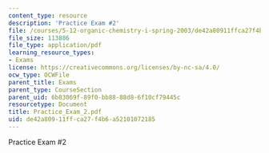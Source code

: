 ```yaml
---
content_type: resource
description: 'Practice Exam #2'
file: /courses/5-12-organic-chemistry-i-spring-2003/de42a80911ffca27f4b6a52101072185_Practice_Exam_2.pdf
file_size: 113886
file_type: application/pdf
learning_resource_types:
- Exams
license: https://creativecommons.org/licenses/by-nc-sa/4.0/
ocw_type: OCWFile
parent_title: Exams
parent_type: CourseSection
parent_uid: 6b83069f-89f0-bb88-88d8-6f10cf79445c
resourcetype: Document
title: Practice_Exam_2.pdf
uid: de42a809-11ff-ca27-f4b6-a52101072185
---
```

Practice Exam #2